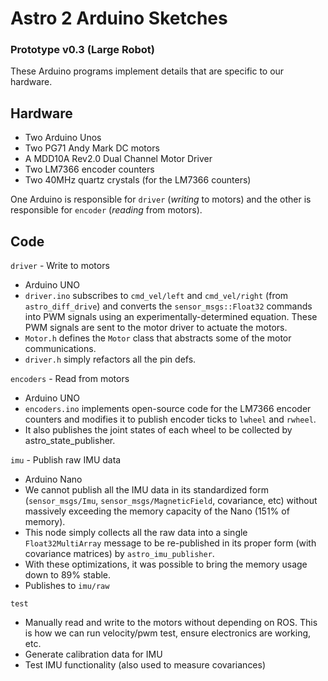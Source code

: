 # Astro 2 Arduino Sketches
### Prototype v0.3 (Large Robot)

These Arduino programs implement details that are specific to our hardware.

## Hardware

* Two Arduino Unos
* Two PG71 Andy Mark DC motors
* A MDD10A Rev2.0 Dual Channel Motor Driver
* Two LM7366 encoder counters
* Two 40MHz quartz crystals (for the LM7366 counters)

One Arduino is responsible for `driver` (*writing* to motors) and the other is responsible for `encoder` (*reading* from motors).

## Code

`driver` - Write to motors

* Arduino UNO
* `driver.ino` subscribes to `cmd_vel/left` and `cmd_vel/right` (from `astro_diff_drive`) and converts the `sensor_msgs::Float32` commands into PWM signals using an experimentally-determined equation. These PWM signals are sent to the motor driver to actuate the motors.
* `Motor.h` defines the `Motor` class that abstracts some of the motor communications.
* `driver.h` simply refactors all the pin defs.


`encoders` - Read from motors

* Arduino UNO
* `encoders.ino` implements open-source code for the LM7366 encoder counters and modifies it to publish encoder ticks to `lwheel` and `rwheel`.
* It also publishes the joint states of each wheel to be collected by astro_state_publisher.

`imu` - Publish raw IMU data

* Arduino Nano
* We cannot publish all the IMU data in its standardized form (`sensor_msgs/Imu`, `sensor_msgs/MagneticField`, covariance, etc) without massively exceeding the memory capacity of the Nano (151% of memory).
* This node simply collects all the raw data into a single `Float32MultiArray` message to be re-published in its proper form (with covariance matrices) by `astro_imu_publisher`.
* With these optimizations, it was possible to bring the memory usage down to 89% stable.
* Publishes to `imu/raw`



`test`

* Manually read and write to the motors without depending on ROS. This is how we can run velocity/pwm test, ensure electronics are working, etc.
* Generate calibration data for IMU
* Test IMU functionality (also used to measure covariances)